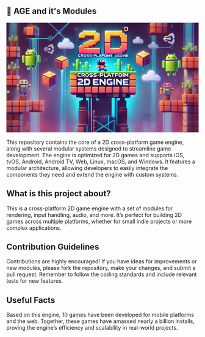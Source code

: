 ## 👋 AGE and it's Modules

![AGE](https://github.com/age-engine/.github/blob/main/profile/banner.png?raw=true)

This repository contains the core of a 2D cross-platform game engine, along with several modular systems designed to streamline game development. The engine is optimized for 2D games and supports iOS, tvOS, Android, Android TV, Web, Linux, macOS, and Windows. It features a modular architecture, allowing developers to easily integrate the components they need and extend the engine with custom systems.

## What is this project about?
This is a cross-platform 2D game engine with a set of modules for rendering, input handling, audio, and more. It’s perfect for building 2D games across multiple platforms, whether for small indie projects or more complex applications.

## Contribution Guidelines
Contributions are highly encouraged! If you have ideas for improvements or new modules, please fork the repository, make your changes, and submit a pull request. Remember to follow the coding standards and include relevant tests for new features.

## Useful Facts
Based on this engine, 10 games have been developed for mobile platforms and the web. Together, these games have amassed nearly a billion installs, proving the engine’s efficiency and scalability in real-world projects.
